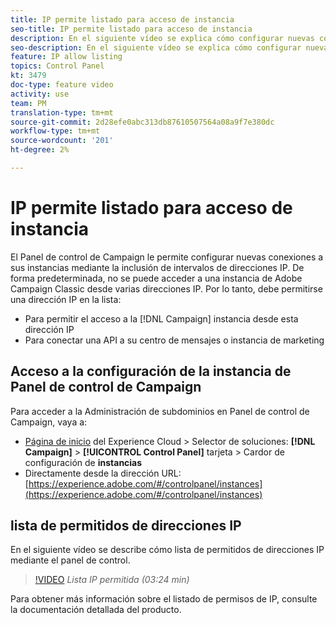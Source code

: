 ```yaml
---
title: IP permite listado para acceso de instancia
seo-title: IP permite listado para acceso de instancia
description: En el siguiente vídeo se explica cómo configurar nuevas conexiones a las instancias mediante la inclusión de intervalos de direcciones IP.
seo-description: En el siguiente vídeo se explica cómo configurar nuevas conexiones a las instancias mediante la inclusión de intervalos de direcciones IP.
feature: IP allow listing
topics: Control Panel
kt: 3479
doc-type: feature video
activity: use
team: PM
translation-type: tm+mt
source-git-commit: 2d28efe0abc313db87610507564a08a9f7e380dc
workflow-type: tm+mt
source-wordcount: '201'
ht-degree: 2%

---
```



# IP permite listado para acceso de instancia

El Panel de control de Campaign le permite configurar nuevas conexiones a sus instancias mediante la inclusión de intervalos de direcciones IP. De forma predeterminada, no se puede acceder a una instancia de Adobe Campaign Classic desde varias direcciones IP. Por lo tanto, debe permitirse una dirección IP en la lista:

* Para permitir el acceso a la [!DNL Campaign] instancia desde esta dirección IP
* Para conectar una API a su centro de mensajes o instancia de marketing

## Acceso a la configuración de la instancia de Panel de control de Campaign

Para acceder a la Administración de subdominios en Panel de control de Campaign, vaya a:

* [Página de inicio](https://experience.adobe.com/#/home) del Experience Cloud > Selector de soluciones: **[!DNL Campaign]** > **[!UICONTROL Control Panel]** tarjeta > Cardor de configuración de **instancias**
* Directamente desde la dirección URL: [https://experience.adobe.com/#/controlpanel/instances](https://experience.adobe.com/#/controlpanel/instances)

## lista de permitidos de direcciones IP

En el siguiente vídeo se describe cómo lista de permitidos de direcciones IP mediante el panel de control.

>[!VIDEO](https://video.tv.adobe.com/v/28726?quality=12)
*Lista IP permitida (03:24 min)*

Para obtener más información sobre el listado de permisos de IP, consulte la documentación [](https://helpx.adobe.com/es/campaign/kb/control-panel-instance-settings.html)detallada del producto.

